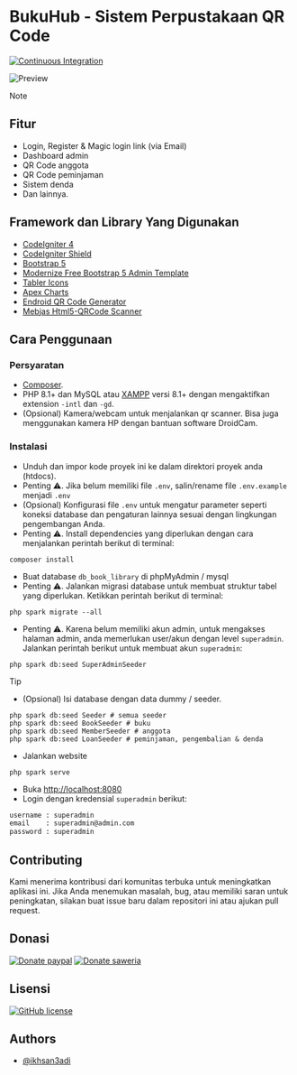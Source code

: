# BukuHub - Sistem Perpustakaan QR Code

[![Continuous Integration](https://github.com/ikhsan3adi/sistem-perpustakaan-qr-code/actions/workflows/ci.yml/badge.svg)](https://github.com/ikhsan3adi/sistem-perpustakaan-qr-code/actions/workflows/ci.yml)

![Preview](https://github.com/ikhsan3adi/sistem-perpustakaan-qr-code/raw/main/screenshots/home.png)

> [!NOTE]
>
> ## Fitur
>
> - Login, Register & Magic login link (via Email)
> - Dashboard admin
> - QR Code anggota
> - QR Code peminjaman
> - Sistem denda
> - Dan lainnya.
>
> ## Framework dan Library Yang Digunakan
>
> - [CodeIgniter 4](https://codeigniter.com/)
> - [CodeIgniter Shield](https://codeigniter4.github.io/shield/)
> - [Bootstrap 5](https://getbootstrap.com/)
> - [Modernize Free Bootstrap 5 Admin Template](https://adminmart.com/product/modernize-free-bootstrap-5-admin-template/)
> - [Tabler Icons](https://tabler-icons.io/)
> - [Apex Charts](https://apexcharts.com/)
> - [Endroid QR Code Generator](https://github.com/endroid/qr-code)
> - [Mebjas Html5-QRCode Scanner](https://github.com/mebjas/html5-qrcode)

## Cara Penggunaan

### Persyaratan

- [Composer](https://getcomposer.org/).
- PHP 8.1+ dan MySQL atau [XAMPP](https://www.apachefriends.org/download.html) versi 8.1+ dengan mengaktifkan extension `-intl` dan `-gd`.
- (Opsional) Kamera/webcam untuk menjalankan qr scanner. Bisa juga menggunakan kamera HP dengan bantuan software DroidCam.

### Instalasi

- Unduh dan impor kode proyek ini ke dalam direktori proyek anda (htdocs).
- Penting ⚠️. Jika belum memiliki file `.env`, salin/rename file `.env.example` menjadi `.env`
- (Opsional) Konfigurasi file `.env` untuk mengatur parameter seperti koneksi database dan pengaturan lainnya sesuai dengan lingkungan pengembangan Anda.
- Penting ⚠️. Install dependencies yang diperlukan dengan cara menjalankan perintah berikut di terminal:

```shell
composer install
```

- Buat database `db_book_library` di phpMyAdmin / mysql
- Penting ⚠️. Jalankan migrasi database untuk membuat struktur tabel yang diperlukan. Ketikkan perintah berikut di terminal:

```shell
php spark migrate --all
```

- Penting ⚠️. Karena belum memiliki akun admin, untuk mengakses halaman admin, anda memerlukan user/akun dengan level `superadmin`. Jalankan perintah berikut untuk membuat akun `superadmin`:

```shell
php spark db:seed SuperAdminSeeder
```

> [!TIP]
>
> - (Opsional) Isi database dengan data dummy / seeder.
>
> ```shell
> php spark db:seed Seeder # semua seeder
> php spark db:seed BookSeeder # buku
> php spark db:seed MemberSeeder # anggota
> php spark db:seed LoanSeeder # peminjaman, pengembalian & denda
> ```

- Jalankan website

```shell
php spark serve
```

- Buka [http://localhost:8080](http://localhost:8080)
- Login dengan kredensial `superadmin` berikut:

```txt
username : superadmin
email    : superadmin@admin.com
password : superadmin
```

## Contributing

Kami menerima kontribusi dari komunitas terbuka untuk meningkatkan aplikasi ini. Jika Anda menemukan masalah, bug, atau memiliki saran untuk peningkatan, silakan buat issue baru dalam repositori ini atau ajukan pull request.

## Donasi

[![Donate paypal](https://img.shields.io/badge/Donate-PayPal-green.svg?style=for-the-badge)](https://paypal.me/xannxett?country.x=ID&locale.x=en_US)
[![Donate saweria](https://img.shields.io/badge/Donate-Saweria-red?style=for-the-badge&link=https%3A%2F%2Fsaweria.co%2Fxiboxann)](https://saweria.co/xiboxann)

## Lisensi

[![GitHub license](https://img.shields.io/github/license/ikhsan3adi/sistem-perpustakaan-qr-code?style=for-the-badge)](https://github.com/ikhsan3adi/sistem-perpustakaan-qr-code/raw/main/LICENSE)

## Authors

- [@ikhsan3adi](https://www.github.com/ikhsan3adi)
